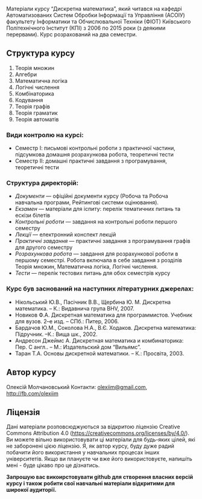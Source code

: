 Матеріали курсу “Дискретна математика”, який читався на кафедрі Автоматизованих Систем Обробки Інформації та Управління (АСОІУ) факультету Інформатики та Обчислювальної Техніки (ФІОТ) Київського Політехнічного Інститут (КПІ) з 2006 по 2015 роки (з деякими перервами). Курс розрахований на два семестри.

## Структура курсу
1. Теорія множин
2. Алгебри
3. Математична логіка
4. Логічні числення
5. Комбінаторика
6. Кодування
7. Теорія графів
8. Теорія граматик
9. Теорія автоматів

### Види контролю на курсі:
- Семестр І: письмові контрольні роботи з практичної частини, підсумкова домашня розрахункова робота, теоретичні тести
- Семестр ІІ: домашні практичні завдання з програмування, теоретичні тести

### Структура директорій:
- *Документи* — офіційні документи курсу (Робоча та Робоча навчальна програми, Рейтингові системи оцінювання). 
- *Екзамен* — матеріали для іспиту: перелік тематичних питань та ескізи білетів
- *Контрольні роботи* — завдання на контрольні роботи першого семестру
- *Лекції* — електронний конспект лекцій
- *Практичні завдання* — практичні завдання з програмування графів для другого семестру
- *Розрахункова робота* — завдання для розрахункової роботи в першому семестрі. Робота включала в себе завдання з розділів Теорія множин, Математична логіка, Логічні числення.
- *Тести* — перелік тестових питань для обох семестрів курсу

### Курс був заснований на наступних літературних джерелах:
- Нікольський Ю.В., Пасічник В.В., Щербина Ю. М. Дискретна математика. – К.: Видавнича група BHV, 2007.
- Новиков Ф.А. Дискретная математика для программистов. Учебник для вузов. 2–е изд. – СПб.: Питер, 2006.
- Бардачов Ю.М., Соколова Н.А., В.Є. Ходаков. Дискретна математика: Підручник. –К.: Вища шк., 2002.
- Андресон Джеймс А. Дискретная математика и комбинаторика: Пер. С англ.. – М.: Издательский дом “Вильямс”.
- Таран Т.А. Основы дискретной математики. – К.: Просвіта, 2003.

## Автор курсу
Олексій Молчановський
Контакти: olexiim@gmail.com, http://fb.com/olexiim

## Ліцензія
Дані матеріали розповсюджуються за відкритою ліцензію Creative Commons Attribution 4.0 (https://creativecommons.org/licenses/by/4.0/). Ви можете вільно використовувати ці матеріали для будь-яких цілей, які не заборонені цією ліцензію. Я, як автор курсу, буду дуже радий побачити його використання у навчальних процесах інших університетів. Якщо ви плануєте чи вже його використовуєте, напишіть мені - буде цікаво про це дізнатись. 

**Запрошую вас викоирстовувати github для створення власних версій курсу і також робити свої навчальні матеріали відкритими для широкої аудиторії.**

